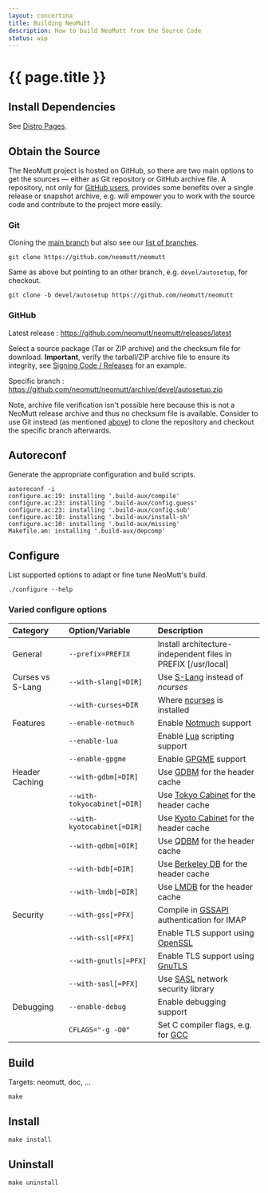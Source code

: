 ```yaml
---
layout: concertina
title: Building NeoMutt
description: How to build NeoMutt from the Source Code
status: wip
---
```


# {{ page.title }}

## Install Dependencies

See [Distro Pages](/distro.html).

## Obtain the Source

The NeoMutt project is hosted on GitHub, so there are two main options to get
the sources — either as Git repository or GitHub archive file. A repository,
not only for [GitHub users](/dev/newbie-tutorial#github), provides some
benefits over a single release or snapshot archive, e.g. will empower you to
work with the source code and contribute to the project more easily.

### Git <a class="offset" id="git"></a>

Cloning the [main branch](https://github.com/neomutt/neomutt/tree/master) but
also see our [list of branches](/dev/branches).

```
git clone https://github.com/neomutt/neomutt
```

Same as above but pointing to an other branch, e.g. `devel/autosetup`, for
checkout.

```
git clone -b devel/autosetup https://github.com/neomutt/neomutt
```

### GitHub

Latest release
: <https://github.com/neomutt/neomutt/releases/latest>

Select a source package (Tar or ZIP archive) and the checksum file for
download. **Important**, verify the tarball/ZIP archive file to ensure its
integrity, see [Signing Code / Releases](/dev/signing#source-example) for an
example.

Specific branch
: <https://github.com/neomutt/neomutt/archive/devel/autosetup.zip>

Note, archive file verification isn't possible here because this is not
a NeoMutt release archive and thus no checksum file is available. Consider to
use Git instead (as mentioned [above](#git)) to clone the repository and
checkout the specific branch afterwards.

## Autoreconf

Generate the appropriate configuration and build scripts.

```
autoreconf -i
configure.ac:19: installing '.build-aux/compile'
configure.ac:23: installing '.build-aux/config.guess'
configure.ac:23: installing '.build-aux/config.sub'
configure.ac:10: installing '.build-aux/install-sh'
configure.ac:10: installing '.build-aux/missing'
Makefile.am: installing '.build-aux/depcomp'
```

## Configure

List supported options to adapt or fine tune NeoMutt's build.

```
./configure --help
```

### Varied configure options

| Category         | Option/Variable             | Description                                                   |
| :--------------- | :-------------------------- | :------------------------------------------------------------ |
| General          | `--prefix=PREFIX`           | Install architecture-independent files in PREFIX [/usr/local] |
| Curses vs S-Lang | `--with-slang[=DIR]`        | Use [S-Lang][co_slng] instead of *ncurses*                    |
|                  | `--with-curses=DIR`         | Where [ncurses][co_crss] is installed                         |
| Features         | `--enable-notmuch`          | Enable [Notmuch](/feature/notmuch) support                    |
|                  | `--enable-lua`              | Enable [Lua][co_lua] scripting support                        |
|                  | `--enable-gpgme`            | Enable [GPGME][co_gpgme] support                              |
| Header Caching   | `--with-gdbm[=DIR]`         | Use [GDBM][co_gdbm] for the header cache                      |
|                  | `--with-tokyocabinet[=DIR]` | Use [Tokyo Cabinet][co_tcab] for the header cache             |
|                  | `--with-kyotocabinet[=DIR]` | Use [Kyoto Cabinet][co_kcab] for the header cache             |
|                  | `--with-qdbm[=DIR]`         | Use [QDBM][co_qdbm] for the header cache                      |
|                  | `--with-bdb[=DIR]`          | Use [Berkeley DB][co_obdb] for the header cache               |
|                  | `--with-lmdb[=DIR]`         | Use [LMDB][co_lmdb] for the header cache                      |
| Security         | `--with-gss[=PFX]`          | Compile in [GSSAPI][co_gss2] authentication for IMAP          |
|                  | `--with-ssl[=PFX]`          | Enable TLS support using [OpenSSL][co_ossl]                   |
|                  | `--with-gnutls[=PFX]`       | Enable TLS support using [GnuTLS][co_gtls]                    |
|                  | `--with-sasl[=PFX]`         | Use [SASL][co_sasl] network security library                  |
| Debugging        | `--enable-debug`            | Enable debugging support                                      |
|                  | `CFLAGS="-g -O0"`           | Set C compiler flags, e.g. for [GCC][co_dgcc]                 |

## Build

Targets: neomutt, doc, …

```
make
```

## Install

```
make install
```

## Uninstall

```
make uninstall
```


[co_slng]:  <http://www.jedsoft.org/slang/>
[co_crss]:  <https://www.gnu.org/software/ncurses/ncurses.html>
[co_lua]:   <https://www.lua.org/>
[co_gpgme]: <https://www.gnupg.org/related_software/gpgme/>
[co_gdbm]:  <http://www.gnu.org.ua/software/gdbm/gdbm.html>
[co_tcab]:  <http://fallabs.com/tokyocabinet/>
[co_kcab]:  <http://fallabs.com/kyotocabinet/>
[co_qdbm]:  <http://fallabs.com/qdbm/>
[co_lmdb]:  <https://symas.com/lmdb/technical/>
[co_gss2]:  <https://en.wikipedia.org/wiki/Generic_Security_Services_Application_Program_Interface>
[co_ossl]:  <https://www.openssl.org/>
[co_gtls]:  <https://www.gnutls.org/>
[co_sasl]:  <https://en.wikipedia.org/wiki/Simple_Authentication_and_Security_Layer>
[co_obdb]:  <http://www.oracle.com/technetwork/database/database-technologies/berkeleydb/overview/index.html>
[co_dgcc]:  <https://gcc.gnu.org/onlinedocs/gcc/Debugging-Options.html>

